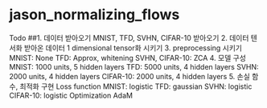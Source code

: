 # jason_normalizing_flows

Todo
##1. 데이터 받아오기
  MNIST, TFD, SVHN, CIFAR-10 받아오기
2. 데이터 텐서화
  받아온 데이터 1 dimensional tensor화 시키기
3. preprocessing 시키기
  MNIST: None
  TFD: Approx, whitening
  SVHN, CIFAR-10: ZCA
4. 모델 구성
  MNIST: 1000 units, 5 hidden layers
  TFD: 5000 units, 4 hidden layers
  SVHN: 2000 units, 4 hidden layers
  CIFAR-10: 2000 units, 4 hidden layers
5. 손실 함수, 최적화 구현
  Loss function
    MNIST: logistic
    TFD: gaussian
    SVHN: logistic
    CIFAR-10: logistic
  Optimization
    AdaM
